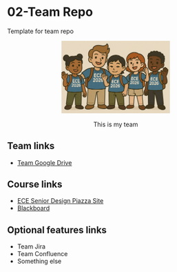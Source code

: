 # 02-Team Repo
Template for team repo

<p align="center">
<img src="./images/thisismyteam.png" width="50%">
</p>
<p align="center">
This is my team
</p>

## Team links
- [Team Google Drive]()

## Course links
- [ECE Senior Design Piazza Site](https://piazza.com/bu/fall2025/ec463/home)
- [Blackboard](http://learn.bu.edu/)


## Optional features links
- Team Jira
- Team Confluence
- Something else

